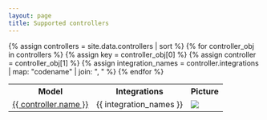 ```yaml
---
layout: page
title: Supported controllers
---
```


<table style="width:100%">
  <tr>
    <th>Model</th>
    <th>Integrations</th>
    <th>Picture</th>
  </tr>
  {% assign controllers = site.data.controllers | sort %}
  {% for controller_obj in controllers %}
    {% assign key = controller_obj[0] %}
    {% assign controller = controller_obj[1] %}
    {% assign integration_names = controller.integrations | map: "codename" | join: ", " %}
    <tr>
            <td><a href="/controllerx/controllers/{{key}}">{{ controller.name }}</a></td>
            <td>{{ integration_names }}</td>
            <td><img src="{{controller.img}}"></td>
    </tr>
    {% endfor %}
</table>
